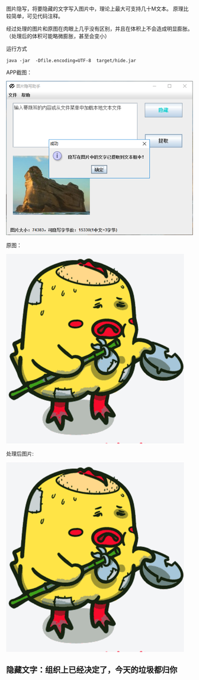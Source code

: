 图片隐写，将要隐藏的文字写入图片中，理论上最大可支持几十M文本。
原理比较简单，可见代码注释。

经过处理的图片和原图在肉眼上几乎没有区别，并且在体积上不会造成明显膨胀。
（处理后的体积可能略微膨胀，甚至会变小）

运行方式
```
java -jar  -Dfile.encoding=UTF-8  target/hide.jar
```
APP截图：

![APP截图][3]

原图：

![原图][1]

处理后图片:

![处理后图片][2]

隐藏文字：组织上已经决定了，今天的垃圾都归你
------

  [1]: ./static/yaofan.png
  [2]: ./static/yaofan_hide.png
  [3]: ./static/hide.png

